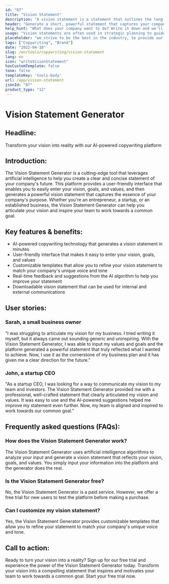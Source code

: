 ```yaml
---
id: "87"
title: "Vision Statement"
description: "A vision statement is a statement that outlines the long-term goals of a company. It is a statement of what the company wants to achieve, and it is often used as a way to motivate and inspire employees."
header: "Generate a short, powerful statement that captures your company's essence."
help_hint: "What does your company want to do? Write it down and we'll turn it into a Vision Statement based on provided information."
usage: "Vision statements are often used in strategic planning to guide decision-making and to inspire employees and customers. The following generator can help you create a vision statement that is closely aligned with your brand."
placeholder: "we strive to be the best in the industry, to provide our customers with the best possible experience, and to make a positive impact in the world."
tags: ["Copywriting", "Brand"]
date: "2022-04-10"
slug: /en/tools/copywriting/vision-statement
lang: en
icon: "writeVisionStatement"
hasCustomTemplate: false
tone: false
templateKey: 'tools-body'
url: /app/vision-statement
jsonId: "87"
product_type: "12"
---
```

# Vision Statement Generator 

## Headline: 
Transform your vision into reality with our AI-powered copywriting platform

## Introduction: 
The Vision Statement Generator is a cutting-edge tool that leverages artificial intelligence to help you create a clear and concise statement of your company's future. This platform provides a user-friendly interface that enables you to easily enter your vision, goals, and values, and then generates a powerful vision statement that captures the essence of your company's purpose. Whether you're an entrepreneur, a startup, or an established business, the Vision Statement Generator can help you articulate your vision and inspire your team to work towards a common goal.

## Key features & benefits: 
- AI-powered copywriting technology that generates a vision statement in minutes
- User-friendly interface that makes it easy to enter your vision, goals, and values
- Customizable templates that allow you to refine your vision statement to match your company's unique voice and tone
- Real-time feedback and suggestions from the AI algorithm to help you improve your statement
- Downloadable vision statement that can be used for internal and external communications

## User stories: 

### Sarah, a small business owner 
"I was struggling to articulate my vision for my business. I tried writing it myself, but it always came out sounding generic and uninspiring. With the Vision Statement Generator, I was able to input my values and goals and the platform generated a powerful statement that truly reflected what I wanted to achieve. Now, I use it as the cornerstone of my business plan and it has given me a clear direction for the future."

### John, a startup CEO 
"As a startup CEO, I was looking for a way to communicate my vision to my team and investors. The Vision Statement Generator provided me with a professional, well-crafted statement that clearly articulated my vision and values. It was easy to use and the AI-powered suggestions helped me improve my statement even further. Now, my team is aligned and inspired to work towards our common goal."

## Frequently asked questions (FAQs): 

### How does the Vision Statement Generator work? 
The Vision Statement Generator uses artificial intelligence algorithms to analyze your input and generate a vision statement that reflects your vision, goals, and values. You simply input your information into the platform and the generator does the rest.

### Is the Vision Statement Generator free? 
No, the Vision Statement Generator is a paid service. However, we offer a free trial for new users to test the platform before making a purchase.

### Can I customize my vision statement? 
Yes, the Vision Statement Generator provides customizable templates that allow you to refine your statement to match your company's unique voice and tone. 

## Call to action: 
Ready to turn your vision into a reality? Sign up for our free trial and experience the power of the Vision Statement Generator today. Transform your vision into a compelling statement that inspires and motivates your team to work towards a common goal. Start your free trial now.

